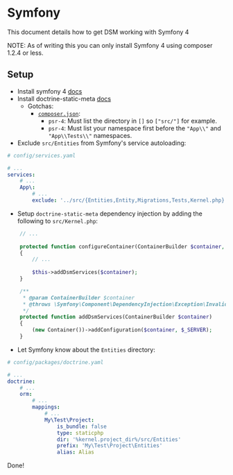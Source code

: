# Symfony

This document details how to get DSM working with Symfony 4

NOTE: As of writing this you can only install Symfony 4 using composer 1.2.4 or less.

## Setup

* Install symfony 4 [docs](https://symfony.com/doc/current/setup.html)
* Install doctrine-static-meta [docs](../../docs/Getting-Started.md)
    * Gotchas:
        * [`composer.json`](./composer.json):
            * `psr-4`: Must list the directory in `[]` so `["src/"]` for example.
            * `psr-4`: Must list your namespace first before the `"App\\"` and `"App\\Tests\\"` namespaces.
* Exclude `src/Entities` from Symfony's service autoloading:
```yaml
# config/services.yaml

# ...
services:
    # ...
    App\:
        # ...
        exclude: '../src/{Entities,Entity,Migrations,Tests,Kernel.php}'
```
* Setup `doctrine-static-meta` dependency injection by adding the following to `src/Kernel.php`:
```php
    // ...
    
    protected function configureContainer(ContainerBuilder $container, LoaderInterface $loader)
    {
        // ...
        
        $this->addDsmServices($container);
    }

    /**
     * @param ContainerBuilder $container
     * @throws \Symfony\Component\DependencyInjection\Exception\InvalidArgumentException
     */
    protected function addDsmServices(ContainerBuilder $container)
    {
        (new Container())->addConfiguration($container, $_SERVER);
    }
```
* Let Symfony know about the `Entities` directory:
```yaml
# config/packages/doctrine.yaml

# ...
doctrine:
    # ...
    orm:
        # ...
        mappings:
            # ...
            My\Test\Project:
                is_bundle: false
                type: staticphp
                dir: '%kernel.project_dir%/src/Entities'
                prefix: 'My\Test\Project\Entities'
                alias: Alias
```

Done!